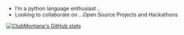
-  I’m a python language enthusiast ..
- Looking to collaborate on ...Open Source Projects and Hackathons


[![ClubMontana's GitHub stats](https://github-readme-stats.vercel.app/api?username=ClubMontana)](https://github.com/ClubMontana/github-readme-stats)
